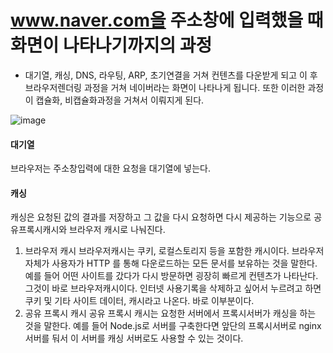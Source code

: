 # www.naver.com을 주소창에 입력했을 때 화면이 나타나기까지의 과정

- 대기열, 캐싱, DNS, 라우팅, ARP, 초기연결을 거쳐 컨텐츠를 다운받게 되고 이 후 브라우저렌더링 과정을 거쳐 네이버라는 화면이 나타나게 됩니다. 또한 이러한 과정이 캡슐화, 비캡슐화과정을
거쳐서 이뤄지게 된다.

![image](https://user-images.githubusercontent.com/78638160/184403696-dfcd9b3d-ccd4-409c-970e-d8d4857892ea.png)


#### 대기열
브라우저는 주소창입력에 대한 요청을 대기열에 넣는다.

#### 캐싱
캐싱은 요청된 값의 결과를 저장하고 그 값을 다시 요청하면 다시 제공하는 기능으로 공유프록시캐시와 브라우저 캐시로
나눠진다. 
1. 브라우저 캐시
브라우저캐시는 쿠키, 로컬스토리지 등을 포함한 캐시이다. 브라우저 자체가 사용자가 HTTP 를
통해 다운로드하는 모든 문서를 보유하는 것을 말한다. 예를 들어 어떤 사이트를 갔다가 다시
방문하면 굉장히 빠르게 컨텐츠가 나타난다. 그것이 바로 브라우저캐시이다. 인터넷 사용기록을
삭제하고 싶어서 누르려고 하면 쿠키 및 기타 사이트 데이터, 캐시라고 나온다. 바로 이부분이다.
2. 공유 프록시 캐시
공유 프록시 캐시는 요청한 서버에서 프록시서버가 캐싱을 하는 것을 말한다. 예를 들어 Node.js로
서버를 구축한다면 앞단의 프록시서버로 nginx서버를 둬서 이 서버를 캐싱 서버로도 사용할 수 있는
것이다.

####
